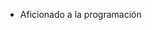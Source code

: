 - Aficionado a la programación

<!---
Brigantium/Brigantium is a ✨ special ✨ repository because its `README.md` (this file) appears on your GitHub profile.
You can click the Preview link to take a look at your changes.
--->
